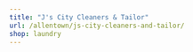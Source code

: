 ```yaml
---
title: "J's City Cleaners & Tailor"
url: /allentown/js-city-cleaners-and-tailor/
shop: laundry
---
```


